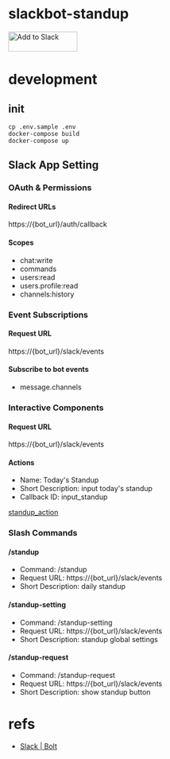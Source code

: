 # slackbot-standup

<a href="https://slack.com/oauth/v2/authorize?client_id=10676060560.867151635030&scope=chat:write,commands,users.profile:read,users:read"><img alt="Add to Slack" height="40" width="139" src="https://platform.slack-edge.com/img/add_to_slack.png" srcset="https://platform.slack-edge.com/img/add_to_slack.png 1x, https://platform.slack-edge.com/img/add_to_slack@2x.png 2x"></a>

# development
## init

```
cp .env.sample .env
docker-compose build
docker-compose up
```

## Slack App Setting
### OAuth & Permissions
#### Redirect URLs

https://{bot_url}/auth/callback

#### Scopes
- chat:write
- commands
- users:read
- users.profile:read
- channels:history

### Event Subscriptions
#### Request URL

https://{bot_url}/slack/events

#### Subscribe to bot events
- message.channels

### Interactive Components
#### Request URL

https://{bot_url}/slack/events

#### Actions
- Name: Today's Standup
- Short Description: input today's standup
- Callback ID: input_standup

[standup_action](https://user-images.githubusercontent.com/1042519/76507178-ac2db900-648f-11ea-8a11-35d5a9f059cd.png)

### Slash Commands
#### /standup
- Command: /standup
- Request URL: https://{bot_url}/slack/events
- Short Description: daily standup

#### /standup-setting
- Command: /standup-setting
- Request URL: https://{bot_url}/slack/events
- Short Description: standup global settings

#### /standup-request
- Command: /standup-request
- Request URL: https://{bot_url}/slack/events
- Short Description: show standup button

# refs
- [Slack | Bolt](https://slack.dev/bolt/tutorial/getting-started)
